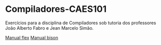 # Compiladores-CAES101
Exercícios para a disciplina de Compiladores sob tutoria dos professores João Alberto Fabro e Jean Marcelo Simão.

[Manual flex](https://www.ime.usp.br/~jef/flex.pdf)
[Manual bison](https://www.gnu.org/software/bison/manual/)
